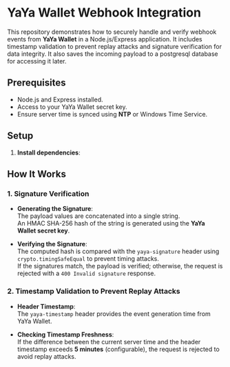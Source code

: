 # YaYa Wallet Webhook Integration

This repository demonstrates how to securely handle and verify webhook events from **YaYa Wallet** in a Node.js/Express application. It includes timestamp validation to prevent replay attacks and signature verification for data integrity. It also saves the incoming payload to a postgresql database for accessing it later.

## Prerequisites
- Node.js and Express installed.
- Access to your YaYa Wallet secret key.
- Ensure server time is synced using **NTP** or Windows Time Service.


## Setup

1. **Install dependencies**:

## How It Works

### 1. Signature Verification

- **Generating the Signature**:  
  The payload values are concatenated into a single string.  
  An HMAC SHA-256 hash of the string is generated using the **YaYa Wallet secret key**.

- **Verifying the Signature**:  
  The computed hash is compared with the `yaya-signature` header using `crypto.timingSafeEqual` to prevent timing attacks.  
  If the signatures match, the payload is verified; otherwise, the request is rejected with a `400 Invalid signature` response.

### 2. Timestamp Validation to Prevent Replay Attacks

- **Header Timestamp**:  
  The `yaya-timestamp` header provides the event generation time from YaYa Wallet.

- **Checking Timestamp Freshness**:  
  If the difference between the current server time and the header timestamp exceeds **5 minutes** (configurable), the request is rejected to avoid replay attacks.